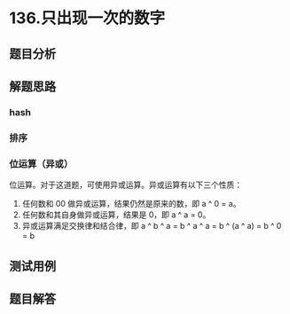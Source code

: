 # 136.只出现一次的数字

## 题目分析

## 解题思路

### hash

### 排序

### 位运算（异或）

位运算。对于这道题，可使用异或运算。异或运算有以下三个性质：

1. 任何数和 00 做异或运算，结果仍然是原来的数，即 a ^ 0 = a。
2. 任何数和其自身做异或运算，结果是 0，即 a ^ a = 0。
3. 异或运算满足交换律和结合律，即 a ^ b ^ a = b ^ a ^ a = b ^ (a ^ a) = b ^ 0 = b

## 测试用例

## 题目解答